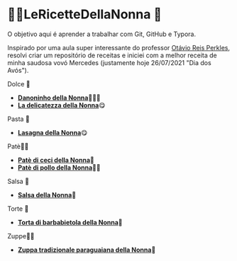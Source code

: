 # :woman_cook:LeRicetteDellaNonna :older_woman:

O objetivo aqui é aprender a trabalhar com Git, GitHub e Typora.

Inspirado por uma aula super interessante do professor [Otávio Reis Perkles](https://github.com/Perkles), resolvi criar um repositório de receitas e iniciei com a melhor receita de minha saudosa vovó Mercedes (justamente hoje 26/07/2021 "Dia dos Avós").

Dolce :cake:

* [**Danoninho della Nonna**](https://github.com/CristiamVasques/LeRicetteDellaNonna/tree/main/Ricette/DanoninhoDellaNonna.md):strawberry::banana::coconut:
* [**La delicatezza della Nonna**](https://github.com/CristiamVasques/LeRicetteDellaNonna/tree/main/Ricette/LaDelicatezzaDellaNonna.md):yum:

Pasta :spaghetti:

* [**Lasagna della Nonna**](https://github.com/CristiamVasques/LeRicetteDellaNonna/tree/main/Ricette/LasagnaDellaNonna.md):yum:

Patè:bowl_with_spoon::bread:

- [**Patè di ceci della Nonna**](https://github.com/CristiamVasques/LeRicetteDellaNonna/tree/main/Ricette/PatèDiCeciDellaNonna.md):bowl_with_spoon:
- [**Patè di pollo della Nonna**](https://github.com/CristiamVasques/LeRicetteDellaNonna/tree/main/Ricette/PatèDiPolloDellaNonna.md):bowl_with_spoon::chicken:

Salsa :tomato:

* [**Salsa della Nonna**](https://github.com/CristiamVasques/LeRicetteDellaNonna/tree/main/Ricette/SalsaDellaNonna.md):tomato:

Torte :cake:

- [**Torta di barbabietola della Nonna**](https://github.com/CristiamVasques/LeRicetteDellaNonna/tree/main/Ricette/TortaDiBarbabietolaDellaNonna.md):cake:

Zuppe:bowl_with_spoon::bread:

- [**Zuppa tradizionale paraguaiana della Nonna**](https://github.com/CristiamVasques/LeRicetteDellaNonna/tree/main/Ricette/ZuppaTradizionaleParaguaianaDellaNonna.md):bowl_with_spoon:
